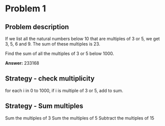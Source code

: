 # Problem 1

## Problem description

If we list all the natural numbers below 10 that are multiples of 3 or 5, we get 3, 5, 6 and 9. The sum of these multiples is 23.

Find the sum of all the multiples of 3 or 5 below 1000.

**Answer:** 233168

## Strategy - check multiplicity

for each i in 0 to 1000, if i is multiple of 3 or 5, add to sum.

## Strategy - Sum multiples

Sum the multiples of 3
Sum the multiples of 5
Subtract the multiples of 15
